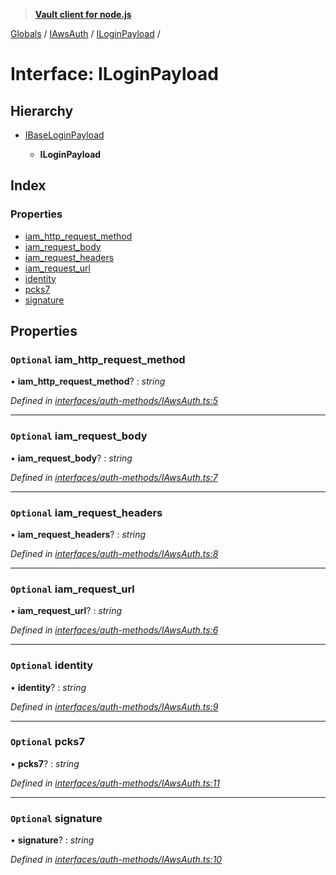 > **[Vault client for node.js](../README.md)**

[Globals](../globals.md) / [IAwsAuth](../modules/iawsauth.md) / [ILoginPayload](iawsauth.iloginpayload.md) /

# Interface: ILoginPayload

## Hierarchy

* [IBaseLoginPayload](ibaseloginpayload.md)

  * **ILoginPayload**

## Index

### Properties

* [iam_http_request_method](iawsauth.iloginpayload.md#optional-iam_http_request_method)
* [iam_request_body](iawsauth.iloginpayload.md#optional-iam_request_body)
* [iam_request_headers](iawsauth.iloginpayload.md#optional-iam_request_headers)
* [iam_request_url](iawsauth.iloginpayload.md#optional-iam_request_url)
* [identity](iawsauth.iloginpayload.md#optional-identity)
* [pcks7](iawsauth.iloginpayload.md#optional-pcks7)
* [signature](iawsauth.iloginpayload.md#optional-signature)

## Properties

### `Optional` iam_http_request_method

• **iam_http_request_method**? : *string*

*Defined in [interfaces/auth-methods/IAwsAuth.ts:5](https://github.com/theogravity/vault-tacular/blob/c9897f3/src/interfaces/auth-methods/IAwsAuth.ts#L5)*

___

### `Optional` iam_request_body

• **iam_request_body**? : *string*

*Defined in [interfaces/auth-methods/IAwsAuth.ts:7](https://github.com/theogravity/vault-tacular/blob/c9897f3/src/interfaces/auth-methods/IAwsAuth.ts#L7)*

___

### `Optional` iam_request_headers

• **iam_request_headers**? : *string*

*Defined in [interfaces/auth-methods/IAwsAuth.ts:8](https://github.com/theogravity/vault-tacular/blob/c9897f3/src/interfaces/auth-methods/IAwsAuth.ts#L8)*

___

### `Optional` iam_request_url

• **iam_request_url**? : *string*

*Defined in [interfaces/auth-methods/IAwsAuth.ts:6](https://github.com/theogravity/vault-tacular/blob/c9897f3/src/interfaces/auth-methods/IAwsAuth.ts#L6)*

___

### `Optional` identity

• **identity**? : *string*

*Defined in [interfaces/auth-methods/IAwsAuth.ts:9](https://github.com/theogravity/vault-tacular/blob/c9897f3/src/interfaces/auth-methods/IAwsAuth.ts#L9)*

___

### `Optional` pcks7

• **pcks7**? : *string*

*Defined in [interfaces/auth-methods/IAwsAuth.ts:11](https://github.com/theogravity/vault-tacular/blob/c9897f3/src/interfaces/auth-methods/IAwsAuth.ts#L11)*

___

### `Optional` signature

• **signature**? : *string*

*Defined in [interfaces/auth-methods/IAwsAuth.ts:10](https://github.com/theogravity/vault-tacular/blob/c9897f3/src/interfaces/auth-methods/IAwsAuth.ts#L10)*